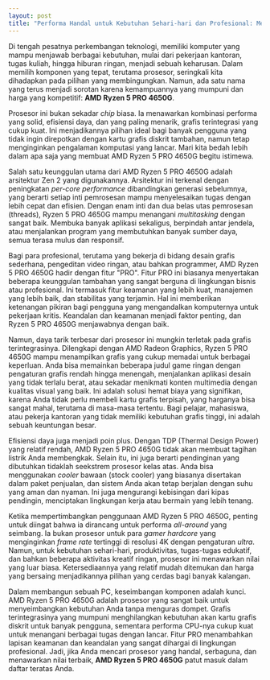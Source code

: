 ```yaml
---
layout: post
title: "Performa Handal untuk Kebutuhan Sehari-hari dan Profesional: Mengenal AMD Ryzen 5 PRO 4650G"
---
```


Di tengah pesatnya perkembangan teknologi, memiliki komputer yang mampu menjawab berbagai kebutuhan, mulai dari pekerjaan kantoran, tugas kuliah, hingga hiburan ringan, menjadi sebuah keharusan. Dalam memilih komponen yang tepat, terutama prosesor, seringkali kita dihadapkan pada pilihan yang membingungkan. Namun, ada satu nama yang terus menjadi sorotan karena kemampuannya yang mumpuni dan harga yang kompetitif: **AMD Ryzen 5 PRO 4650G**.

Prosesor ini bukan sekadar *chip* biasa. Ia menawarkan kombinasi performa yang solid, efisiensi daya, dan yang paling menarik, grafis terintegrasi yang cukup kuat. Ini menjadikannya pilihan ideal bagi banyak pengguna yang tidak ingin direpotkan dengan kartu grafis diskrit tambahan, namun tetap menginginkan pengalaman komputasi yang lancar. Mari kita bedah lebih dalam apa saja yang membuat AMD Ryzen 5 PRO 4650G begitu istimewa.

Salah satu keunggulan utama dari AMD Ryzen 5 PRO 4650G adalah arsitektur Zen 2 yang digunakannya. Arsitektur ini terkenal dengan peningkatan *per-core performance* dibandingkan generasi sebelumnya, yang berarti setiap inti pemrosesan mampu menyelesaikan tugas dengan lebih cepat dan efisien. Dengan enam inti dan dua belas utas pemrosesan (threads), Ryzen 5 PRO 4650G mampu menangani *multitasking* dengan sangat baik. Membuka banyak aplikasi sekaligus, berpindah antar jendela, atau menjalankan program yang membutuhkan banyak sumber daya, semua terasa mulus dan responsif.

Bagi para profesional, terutama yang bekerja di bidang desain grafis sederhana, pengeditan video ringan, atau bahkan programmer, AMD Ryzen 5 PRO 4650G hadir dengan fitur "PRO". Fitur PRO ini biasanya menyertakan beberapa keunggulan tambahan yang sangat berguna di lingkungan bisnis atau profesional. Ini termasuk fitur keamanan yang lebih kuat, manajemen yang lebih baik, dan stabilitas yang terjamin. Hal ini memberikan ketenangan pikiran bagi pengguna yang mengandalkan komputernya untuk pekerjaan kritis. Keandalan dan keamanan menjadi faktor penting, dan Ryzen 5 PRO 4650G menjawabnya dengan baik.

Namun, daya tarik terbesar dari prosesor ini mungkin terletak pada grafis terintegrasinya. Dilengkapi dengan AMD Radeon Graphics, Ryzen 5 PRO 4650G mampu menampilkan grafis yang cukup memadai untuk berbagai keperluan. Anda bisa memainkan beberapa judul game ringan dengan pengaturan grafis rendah hingga menengah, menjalankan aplikasi desain yang tidak terlalu berat, atau sekadar menikmati konten multimedia dengan kualitas visual yang baik. Ini adalah solusi hemat biaya yang signifikan, karena Anda tidak perlu membeli kartu grafis terpisah, yang harganya bisa sangat mahal, terutama di masa-masa tertentu. Bagi pelajar, mahasiswa, atau pekerja kantoran yang tidak memiliki kebutuhan grafis tinggi, ini adalah sebuah keuntungan besar.

Efisiensi daya juga menjadi poin plus. Dengan TDP (Thermal Design Power) yang relatif rendah, AMD Ryzen 5 PRO 4650G tidak akan membuat tagihan listrik Anda membengkak. Selain itu, ini juga berarti pendinginan yang dibutuhkan tidaklah seekstrem prosesor kelas atas. Anda bisa menggunakan *cooler* bawaan (stock cooler) yang biasanya disertakan dalam paket penjualan, dan sistem Anda akan tetap berjalan dengan suhu yang aman dan nyaman. Ini juga mengurangi kebisingan dari kipas pendingin, menciptakan lingkungan kerja atau bermain yang lebih tenang.

Ketika mempertimbangkan penggunaan AMD Ryzen 5 PRO 4650G, penting untuk diingat bahwa ia dirancang untuk performa *all-around* yang seimbang. Ia bukan prosesor untuk para *gamer hardcore* yang menginginkan *frame rate* tertinggi di resolusi 4K dengan pengaturan *ultra*. Namun, untuk kebutuhan sehari-hari, produktivitas, tugas-tugas edukatif, dan bahkan beberapa aktivitas kreatif ringan, prosesor ini menawarkan nilai yang luar biasa. Ketersediaannya yang relatif mudah ditemukan dan harga yang bersaing menjadikannya pilihan yang cerdas bagi banyak kalangan.

Dalam membangun sebuah PC, keseimbangan komponen adalah kunci. AMD Ryzen 5 PRO 4650G adalah prosesor yang sangat baik untuk menyeimbangkan kebutuhan Anda tanpa menguras dompet. Grafis terintegrasinya yang mumpuni menghilangkan kebutuhan akan kartu grafis diskrit untuk banyak pengguna, sementara performa CPU-nya cukup kuat untuk menangani berbagai tugas dengan lancar. Fitur PRO menambahkan lapisan keamanan dan keandalan yang sangat dihargai di lingkungan profesional. Jadi, jika Anda mencari prosesor yang handal, serbaguna, dan menawarkan nilai terbaik, **AMD Ryzen 5 PRO 4650G** patut masuk dalam daftar teratas Anda.
